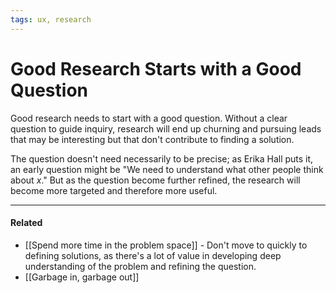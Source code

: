 ```yaml
---
tags: ux, research
---
```


# Good Research Starts with a Good Question

Good research needs to start with a good question. Without a clear question to guide inquiry, research will end up churning and pursuing leads that may be interesting but that don't contribute to finding a solution.

The question doesn't need necessarily to be precise; as Erika Hall puts it, an early question might be "We need to understand what other people think about _x_." But as the question become further refined, the research will become more targeted and therefore more useful.

---

#### Related

- [[Spend more time in the problem space]] - Don't move to quickly to defining solutions, as there's a lot of value in developing deep understanding of the problem and refining the question.
- [[Garbage in, garbage out]]